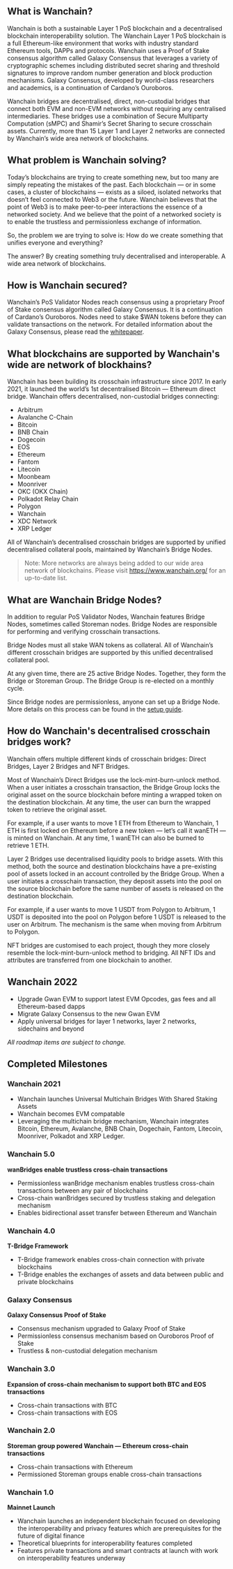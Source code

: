 ## What is Wanchain?

Wanchain is both a sustainable Layer 1 PoS blockchain and a decentralised blockchain interoperability solution. The Wanchain Layer 1 PoS blockchain is a full Ethereum-like environment that works with industry standard Ethereum tools, DAPPs and protocols. Wanchain uses a Proof of Stake consensus algorithm called Galaxy Consensus that leverages a variety of cryptographic schemes including distributed secret sharing and threshold signatures to improve random number generation and block production mechanisms. Galaxy Consensus, developed by world-class researchers and academics, is a continuation of Cardano’s Ouroboros.

Wanchain bridges are decentralised, direct, non-custodial bridges that connect both EVM and non-EVM networks without requiring any centralised intermediaries. These bridges use a combination of Secure Multiparty Computation (sMPC) and Shamir’s Secret Sharing to secure crosschain assets. Currently, more than 15 Layer 1 and Layer 2 networks are connected by Wanchain’s wide area network of blockchains.

## What problem is Wanchain solving?

Today’s blockchains are trying to create something new, but too many are simply repeating the mistakes of the past. Each blockchain — or in some cases, a cluster of blockchains — exists as a siloed, isolated networks that doesn’t feel connected to Web3 or the future. Wanchain believes that the point of Web3 is to make peer-to-peer interactions the essence of a networked society. And we believe that the point of a networked society is to enable the trustless and permissionless exchange of information.

So, the problem we are trying to solve is: How do we create something that unifies everyone and everything?

The answer? By creating something truly decentralised and interoperable. A wide area network of blockchains.

## How is Wanchain secured?

Wanchain’s PoS Validator Nodes reach consensus using a proprietary Proof of Stake consensus algorithm called Galaxy Consensus. It is a continuation of Cardano’s Ouroboros. Nodes need to stake $WAN tokens before they can validate transactions on the network. For detailed information about the Galaxy Consensus, please read the [whitepaper](https://www.wanchain.org/_files/ugd/9296c5_5205d584ee594e879d4b8b58048b6fac.pdf).

## What blockchains are supported by Wanchain's wide are network of blockhains?

Wanchain has been building its crosschain infrastructure since 2017. In early 2021, it launched the world’s 1st decentralised Bitcoin — Ethereum direct bridge. Wanchain offers decentralised, non-custodial bridges connecting:

- Arbitrum
- Avalanche C-Chain
- Bitcoin
- BNB Chain
- Dogecoin
- EOS
- Ethereum
- Fantom
- Litecoin
- Moonbeam
- Moonriver
- OKC (OKX Chain)
- Polkadot Relay Chain
- Polygon
- Wanchain
- XDC Network
- XRP Ledger

All of Wanchain’s decentralised crosschain bridges are supported by unified decentralised collateral pools, maintained by Wanchain’s Bridge Nodes.

> Note: More networks are always being added to our wide area network of blockchains. Please visit https://www.wanchain.org/ for an up-to-date list.

## What are Wanchain Bridge Nodes?

In addition to regular PoS Validator Nodes, Wanchain features Bridge Nodes, sometimes called Storeman nodes. Bridge Nodes are responsible for performing and verifying crosschain transactions.

Bridge Nodes must all stake WAN tokens as collateral. All of Wanchain’s different crosschain bridges are supported by this unified decentralised collateral pool.

At any given time, there are 25 active Bridge Nodes. Together, they form the Bridge or Storeman Group. The Bridge Group is re-elected on a monthly cycle.

Since Bridge nodes are permissionless, anyone can set up a Bridge Node. More details on this process can be found in the [setup guide](https://medium.com/wanchain-foundation/wanchain-5-0-mainnet-user-guide-for-storeman-nodes-9f8b6f7c57b6).

## How do Wanchain's decentralised crosschain bridges work?

Wanchain offers multiple different kinds of crosschain bridges: Direct Bridges, Layer 2 Bridges and NFT Bridges.

Most of Wanchain’s Direct Bridges use the lock-mint-burn-unlock method. When a user initiates a crosschain transaction, the Bridge Group locks the original asset on the source blockchain before minting a wrapped token on the destination blockchain. At any time, the user can burn the wrapped token to retrieve the original asset.

For example, if a user wants to move 1 ETH from Ethereum to Wanchain, 1 ETH is first locked on Ethereum before a new token — let’s call it wanETH — is minted on Wanchain. At any time, 1 wanETH can also be burned to retrieve 1 ETH.

Layer 2 Bridges use decentralised liquidity pools to bridge assets. With this method, both the source and destination blockchains have a pre-existing pool of assets locked in an account controlled by the Bridge Group. When a user initiates a crosschain transaction, they deposit assets into the pool on the source blockchain before the same number of assets is released on the destination blockchain.

For example, if a user wants to move 1 USDT from Polygon to Arbitrum, 1 USDT is deposited into the pool on Polygon before 1 USDT is released to the user on Arbitrum. The mechanism is the same when moving from Arbitrum to Polygon.

NFT bridges are customised to each project, though they more closely resemble the lock-mint-burn-unlock method to bridging. All NFT IDs and attributes are transferred from one blockchain to another.

## Wanchain 2022

- Upgrade Gwan EVM to support latest EVM Opcodes, gas fees and all Ethereum-based dapps
- Migrate Galaxy Consensus to the new Gwan EVM
- Apply universal bridges for layer 1 networks, layer 2 networks, sidechains and beyond

*All roadmap items are subject to change.*

## Completed Milestones

### Wanchain 2021

- Wanchain launches Universal Multichain Bridges With Shared Staking Assets
- Wanchain becomes EVM compatable
- Leveraging the multichain bridge mechanism, Wanchain integrates Bitcoin, Ethereum, Avalanche, BNB Chain, Dogechain, Fantom, Litecoin, Moonriver, Polkadot and XRP Ledger.

### Wanchain 5.0

**wanBridges enable trustless cross-chain transactions**

- Permissionless wanBridge mechanism enables trustless cross-chain transactions between any pair of blockchains
- Cross-chain wanBridges secured by trustless staking and delegation mechanism
- Enables bidirectional asset transfer between Ethereum and Wanchain

### Wanchain 4.0

**T-Bridge Framework**

- T-Bridge framework enables cross-chain connection with private blockchains
- T-Bridge enables the exchanges of assets and data between public and private blockchains

### Galaxy Consensus

**Galaxy Consensus Proof of Stake**

- Consensus mechanism upgraded to Galaxy Proof of Stake
- Permissionless consensus mechanism based on Ouroboros Proof of Stake
- Trustless & non-custodial delegation mechanism

### Wanchain 3.0

**Expansion of cross-chain mechanism to support both BTC and EOS transactions**

- Cross-chain transactions with BTC
- Cross-chain transactions with EOS

### Wanchain 2.0

**Storeman group powered Wanchain — Ethereum cross-chain transactions**

- Cross-chain transactions with Ethereum
- Permissioned Storeman groups enable cross-chain transactions

### Wanchain 1.0

**Mainnet Launch**

- Wanchain launches an independent blockchain focused on developing the interoperability and privacy features which are prerequisites for the future of digital finance
- Theoretical blueprints for interoperability features completed
- Features private transactions and smart contracts at launch with work on interoperability features underway

